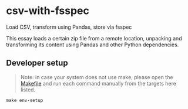 # csv-with-fsspec

Load CSV, transform using Pandas, store via fsspec

This essay loads a certain zip file from a remote location, unpacking and transforming
its content using Pandas and other Python dependencies.


## Developer setup

> Note: in case your system does not use make, please open the [Makefile](Makefile) and run each command
> manually from the targets here listed.

```shell
make env-setup
```
